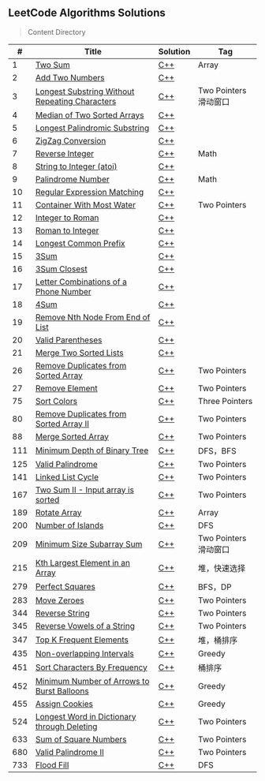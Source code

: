 ## LeetCode Algorithms Solutions

> Content Directory

|#|Title|Solution|Tag|
|---|---|---|---|
|1|[Two Sum](https://leetcode.com/problems/two-sum/#/description)|[C++](https://github.com/htdwade/LeetCode/blob/master/001.TwoSum/TwoSum.cpp)|Array|
|2|[Add Two Numbers](https://leetcode.com/problems/add-two-numbers/#/description)|[C++](https://github.com/htdwade/LeetCode/blob/master/002.AddTwoNumbers/AddTwoNumbers.cpp)||
|3|[Longest Substring Without Repeating Characters](https://leetcode.com/problems/longest-substring-without-repeating-characters/description/)|[C++](https://github.com/htdwade/LeetCode/blob/master/003.LongestSubstringWithoutRepeatingCharacters/LongestSubstringWithoutRepeatingCharacters.cpp)|Two Pointers滑动窗口|
|4|[Median of Two Sorted Arrays](https://leetcode.com/problems/median-of-two-sorted-arrays/description/)|[C++](https://github.com/htdwade/LeetCode/blob/master/004.MedianOfTwoSortedArrays/MedianOfTwoSortedArrays.cpp)||
|5|[Longest Palindromic Substring](https://leetcode.com/problems/longest-palindromic-substring/description/)|[C++](https://github.com/htdwade/LeetCode/blob/master/005.LongestPalindromicSubstring/LongestPalindromicSubstring.cpp)||
|6|[ZigZag Conversion](https://leetcode.com/problems/zigzag-conversion/description/)|[C++](https://github.com/htdwade/LeetCode/blob/master/006.ZigZagConversion/ZigZagConversion.cpp)||
|7|[Reverse Integer](https://leetcode.com/problems/reverse-integer/description/)|[C++](https://github.com/htdwade/LeetCode/blob/master/007.ReverseInteger/ReverseInteger.cpp)|Math|
|8|[String to Integer (atoi)](https://leetcode.com/problems/string-to-integer-atoi/description/)|[C++](https://github.com/htdwade/LeetCode/blob/master/008.StringToInteger/StringToInteger.cpp)||
|9|[Palindrome Number](https://leetcode.com/problems/palindrome-number/description/)|[C++](https://github.com/htdwade/LeetCode/blob/master/009.PalindromeNumber/PalindromeNumber.cpp)|Math|
|10|[Regular Expression Matching](https://leetcode.com/problems/regular-expression-matching/description/)|[C++](https://github.com/htdwade/LeetCode/blob/master/010.RegularExpressionMatching/RegularExpressionMatching.cpp)||
|11|[Container With Most Water](https://leetcode.com/problems/container-with-most-water/description/)|[C++](https://github.com/htdwade/LeetCode/blob/master/011.ContainerWithMostWater/ContainerWithMostWater.cpp)|Two Pointers|
|12|[Integer to Roman](https://leetcode.com/problems/integer-to-roman/description/)|[C++](https://github.com/htdwade/LeetCode/blob/master/012.IntegerToRoman/IntegerToRoman.cpp)||
|13|[Roman to Integer](https://leetcode.com/problems/roman-to-integer/description/)|[C++](https://github.com/htdwade/LeetCode/blob/master/013.RomanToInteger/RomanToInteger.cpp)||
|14|[Longest Common Prefix](https://leetcode.com/problems/longest-common-prefix/description/)|[C++](https://github.com/htdwade/LeetCode/blob/master/014.LongestCommonPrefix/LongestCommonPrefix.cpp)||
|15|[3Sum](https://leetcode.com/problems/3sum/description/)|[C++](https://github.com/htdwade/LeetCode/blob/master/015.3Sum/3Sum.cpp)||
|16|[3Sum Closest](https://leetcode.com/problems/3sum-closest/description/)|[C++](https://github.com/htdwade/LeetCode/blob/master/016.3SumClosest/3SumClosest.cpp)||
|17|[Letter Combinations of a Phone Number](https://leetcode.com/problems/letter-combinations-of-a-phone-number/description/)|[C++](https://github.com/htdwade/LeetCode/blob/master/017.LetterCombinationsOfAPhoneNumber/LetterCombinationsOfAPhoneNumber.cpp)||
|18|[4Sum](https://leetcode.com/problems/4sum/description/)|[C++](https://github.com/htdwade/LeetCode/blob/master/018.4Sum/4Sum.cpp)||
|19|[Remove Nth Node From End of List](https://leetcode.com/problems/remove-nth-node-from-end-of-list/description/)|[C++](https://github.com/htdwade/LeetCode/blob/master/019.RemoveNthNodeFromEndOfList/RemoveNthNodeFromEndOfList.cpp)||
|20|[Valid Parentheses](https://leetcode.com/problems/valid-parentheses/description/)|[C++](https://github.com/htdwade/LeetCode/blob/master/020.ValidParentheses/ValidParentheses.cpp)||
|21|[Merge Two Sorted Lists](https://leetcode.com/problems/merge-two-sorted-lists/description/)|[C++](https://github.com/htdwade/LeetCode/blob/master/021.MergeTwoSortedLists/MergeTwoSortedLists.cpp)||
|26|[Remove Duplicates from Sorted Array](https://leetcode.com/problems/remove-duplicates-from-sorted-array/description/)|[C++](https://github.com/htdwade/LeetCode/blob/master/026.RemoveDuplicatesFromSortedArray/RemoveDuplicatesFromSortedArray.cpp)|Two Pointers|
|27|[Remove Element](https://leetcode.com/problems/remove-element/description/)|[C++](https://github.com/htdwade/LeetCode/blob/master/027.RemoveElement/RemoveElement.cpp)|Two Pointers|
|75|[Sort Colors](https://leetcode.com/problems/sort-colors/description/)|[C++](https://github.com/htdwade/LeetCode/blob/master/075.SortColors/SortColors.cpp)|Three Pointers|
|80|[Remove Duplicates from Sorted Array II](https://leetcode.com/problems/remove-duplicates-from-sorted-array-ii/description/)|[C++](https://github.com/htdwade/LeetCode/blob/master/080.RemoveDuplicatesFromSortedArrayII/RemoveDuplicatesFromSortedArrayII.cpp)|Two Pointers|
|88|[Merge Sorted Array](https://leetcode.com/problems/merge-sorted-array/description/)|[C++](https://github.com/htdwade/LeetCode/blob/master/088.MergeSortedArray/MergeSortedArray.cpp)|Two Pointers|
|111|[Minimum Depth of Binary Tree](https://leetcode.com/problems/minimum-depth-of-binary-tree/description/)|[C++](https://github.com/htdwade/LeetCode/blob/master/111.MinimumDepthOfBinaryTree/MinimumDepthOfBinaryTree.cpp)|DFS，BFS|
|125|[Valid Palindrome](https://leetcode.com/problems/valid-palindrome/description/)|[C++](https://github.com/htdwade/LeetCode/blob/master/125.ValidPalindrome/ValidPalindrome.cpp)|Two Pointers|
|141|[Linked List Cycle](https://leetcode.com/problems/linked-list-cycle/description/)|[C++](https://github.com/htdwade/LeetCode/blob/master/141.LinkedListCycle/LinkedListCycle.cpp)|Two Pointers|
|167|[Two Sum II - Input array is sorted](https://leetcode.com/problems/two-sum-ii-input-array-is-sorted/description/)|[C++](https://github.com/htdwade/LeetCode/blob/master/167.TwoSumII/TwoSumII.cpp)|Two Pointers|
|189|[Rotate Array](https://leetcode.com/problems/rotate-array/description/)|[C++](https://github.com/htdwade/LeetCode/blob/master/189.RotateArray/RotateArray.cpp)|Array|
|200|[Number of Islands](https://leetcode.com/problems/number-of-islands/description/)|[C++](https://github.com/htdwade/LeetCode/blob/master/200.NumberOfIslands/NumberOfIslands.cpp)|DFS|
|209|[Minimum Size Subarray Sum](https://leetcode.com/problems/minimum-size-subarray-sum/description/)|[C++](https://github.com/htdwade/LeetCode/blob/master/209.MinimumSizeSubarraySum/MinimumSizeSubarraySum.cpp)|Two Pointers滑动窗口|
|215|[Kth Largest Element in an Array](https://leetcode.com/problems/kth-largest-element-in-an-array/description/)|[C++](https://github.com/htdwade/LeetCode/blob/master/215.KthLargestElementInAnArray/KthLargestElementInAnArray.cpp)|堆，快速选择|
|279|[Perfect Squares](https://leetcode.com/problems/perfect-squares/description/)|[C++](https://github.com/htdwade/LeetCode/blob/master/279.PerfectSquares/PerfectSquares.cpp)|BFS，DP|
|283|[Move Zeroes](https://leetcode.com/problems/move-zeroes/description/)|[C++](https://github.com/htdwade/LeetCode/blob/master/283.MoveZeroes/MoveZeroes.cpp)|Two Pointers|
|344|[Reverse String](https://leetcode.com/problems/reverse-string/description/)|[C++](https://github.com/htdwade/LeetCode/blob/master/344.ReverseString/ReverseString.cpp)|Two Pointers|
|345|[Reverse Vowels of a String](https://leetcode.com/problems/reverse-vowels-of-a-string/description/)|[C++](https://github.com/htdwade/LeetCode/blob/master/345.ReverseVowelsOfAString/ReverseVowelsOfAString.cpp)|Two Pointers|
|347|[Top K Frequent Elements](https://leetcode.com/problems/top-k-frequent-elements/description/)|[C++](https://github.com/htdwade/LeetCode/blob/master/347.TopKFrequentElements/TopKFrequentElements.cpp)|堆，桶排序|
|435|[Non-overlapping Intervals](https://leetcode.com/problems/non-overlapping-intervals/description/)|[C++](https://github.com/htdwade/LeetCode/blob/master/435.Non-overlappingIntervals/Non-overlappingIntervals.cpp)|Greedy|
|451|[Sort Characters By Frequency](https://leetcode.com/problems/sort-characters-by-frequency/description/)|[C++](https://github.com/htdwade/LeetCode/blob/master/451.SortCharactersByFrequency/SortCharactersByFrequency.cpp)|桶排序|
|452|[Minimum Number of Arrows to Burst Balloons](https://leetcode.com/problems/minimum-number-of-arrows-to-burst-balloons/description/)|[C++](452.MinimumNumberOfArrowsToBurstBalloons/MinimumNumberOfArrowsToBurstBalloons.cpp)|Greedy|
|455|[Assign Cookies](https://leetcode.com/problems/assign-cookies/description/)|[C++](https://github.com/htdwade/LeetCode/blob/master/455.AssignCookies/AssignCookies.cpp)|Greedy|
|524|[Longest Word in Dictionary through Deleting](https://leetcode.com/problems/longest-word-in-dictionary-through-deleting/description/)|[C++](https://github.com/htdwade/LeetCode/blob/master/524.LongestWordInDictionaryThroughDeleting/LongestWordInDictionaryThroughDeleting.cpp)|Two Pointers|
|633|[Sum of Square Numbers](https://leetcode.com/problems/sum-of-square-numbers/description/)|[C++](https://github.com/htdwade/LeetCode/blob/master/633.SumOfSquareNumbers/SumOfSquareNumbers.cpp)|Two Pointers|
|680|[Valid Palindrome II](https://leetcode.com/problems/valid-palindrome-ii/description/)|[C++](https://github.com/htdwade/LeetCode/blob/master/680.ValidPalindromeII/ValidPalindromeII.cpp)|Two Pointers|
|733|[Flood Fill](https://leetcode.com/problems/flood-fill/description/)|[C++](https://github.com/htdwade/LeetCode/blob/master/733.FloodFill/.FloodFill.cpp)|DFS|

